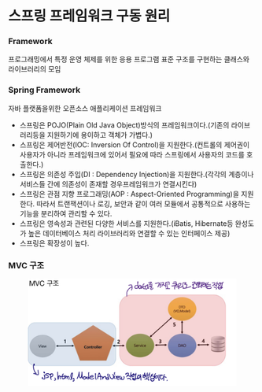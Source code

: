 # 스프링 프레임워크 구동 원리

### Framework&#x20;

프로그래밍에서 특정 운영 체제를 위한 응용 프로그램 표준 구조를 구현하는 클래스와 라이브러리의 모임&#x20;

### Spring Framework&#x20;

자바 플랫폼을위한 오픈소스 애플리케이션 프레임워크

* 스프링은 POJO(Plain Old Java Object)방식의 프레임워크이다.(기존의 라이브러리등을 지원하기에 용이하고 객체가 가볍다.)&#x20;
* 스프링은 제어반전(IOC: Inversion Of Control)을 지원한다.(컨트롤의 제어권이 사용자가 아니라 프레임워크에 있어서 필요에 따라 스프링에서 사용자의 코드를 호출한다.)&#x20;
* 스프링은 의존성 주입(DI : Dependency Injection)을 지원한다.(각각의 계층이나 서비스들 간에 의존성이 존재할 경우프레임워크가 연결시킨다)&#x20;
* 스프링은 관점 지향 프로그래밍(AOP : Aspect-Oriented Programming)을 지원한다. 따라서 트랜잭션이나 로깅, 보안과 같이 여러 모듈에서 공통적으로 사용하는기능을 분리하여 관리할 수 있다.
* &#x20;스프링은 영속성과 관련된 다양한 서비스를 지원한다.(iBatis, Hibernate등 완성도가 높은 데이터베이스 처리 라이브러리와 연결할 수 있는 인터페이스 제공)&#x20;
* 스프링은 확장성이 높다.

### MVC 구조

<figure><img src=".gitbook/assets/9B92196D-DADA-426E-9EFB-06CAADE2251A.jpeg" alt=""><figcaption></figcaption></figure>

